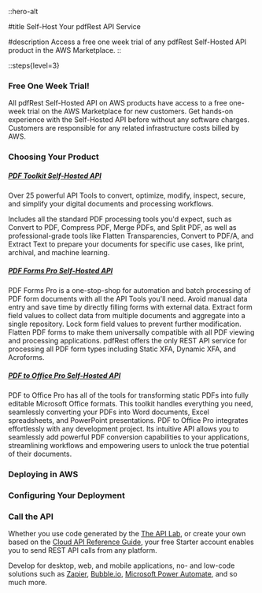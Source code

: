 ::hero-alt

#title
Self-Host Your pdfRest API Service

#description
Access a free one week trial of any pdfRest Self-Hosted API product in the AWS Marketplace.
::

::steps{level=3}

### Free One Week Trial!

All pdfRest Self-Hosted API on AWS products have access to a free one-week trial on the AWS Marketplace for new customers. Get hands-on experience with the Self-Hosted API before without any software charges. Customers are responsible for any related infrastructure costs billed by AWS.

### Choosing Your Product

##### [PDF Toolkit Self-Hosted API](https://aws.amazon.com/marketplace/pp/prodview-lvleu34bj4cn6)

Over 25 powerful API Tools to convert, optimize, modify, inspect, secure, and simplify your digital documents and processing workflows.

Includes all the standard PDF processing tools you'd expect, such as Convert to PDF, Compress PDF, Merge PDFs, and Split PDF, as well as professional-grade tools like Flatten Transparencies, Convert to PDF/A, and Extract Text to prepare your documents for specific use cases, like print, archival, and machine learning.


##### [PDF Forms Pro Self-Hosted API](https://aws.amazon.com/marketplace/pp/prodview-2xxmqtam6s54s)

PDF Forms Pro is a one-stop-shop for automation and batch processing of PDF form documents with all the API Tools you'll need. Avoid manual data entry and save time by directly filling forms with external data. Extract form field values to collect data from multiple documents and aggregate into a single repository. Lock form field values to prevent further modification. Flatten PDF forms to make them universally compatible with all PDF viewing and processing applications. pdfRest offers the only REST API service for processing all PDF form types including Static XFA, Dynamic XFA, and Acroforms.


##### [PDF to Office Pro Self-Hosted API](https://aws.amazon.com/marketplace/pp/prodview-gilhkmjyjxyrs)

PDF to Office Pro has all of the tools for transforming static PDFs into fully editable Microsoft Office formats. This toolkit handles everything you need, seamlessly converting your PDFs into Word documents, Excel spreadsheets, and PowerPoint presentations. PDF to Office Pro integrates effortlessly with any development project. Its intuitive API allows you to seamlessly add powerful PDF conversion capabilities to your applications, streamlining workflows and empowering users to unlock the true potential of their documents.

### Deploying in AWS

### Configuring Your Deployment

### Call the API

Whether you use code generated by the [The API Lab](https://pdfrest.com/apilab/), or create your own based on the [Cloud API Reference Guide](https://pdfrest.com/documentation/cloud-api/reference-guide/), your free Starter account enables you to send REST API calls from any platform.

Develop for desktop, web, and mobile applications, no- and low-code solutions such as [Zapier](https://zapier.com/), [Bubble.io](https://bubble.io), [Microsoft Power Automate](https://www.microsoft.com/en-us/power-platform/products/power-automate), and so much more.
